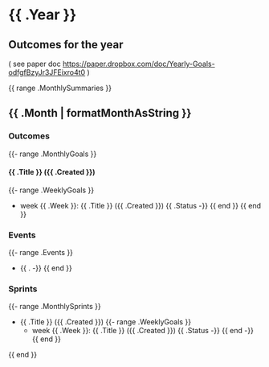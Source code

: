# {{ .Year }}
## Outcomes for the year
( see paper doc https://paper.dropbox.com/doc/Yearly-Goals-odfgfBzyJr3JFEixro4t0 )

{{ range .MonthlySummaries }}
## {{ .Month | formatMonthAsString }}

### Outcomes
{{- range .MonthlyGoals }}
#### {{ .Title }} ({{ .Created }})
  {{- range .WeeklyGoals }}
- week {{ .Week }}: {{ .Title }} ({{ .Created }}) {{ .Status -}}
  {{ end }}
{{ end }}

### Events
{{- range .Events }}
- {{ . -}}
{{ end }}

### Sprints
{{- range .MonthlySprints }}
- {{ .Title }} ({{ .Created }})
  {{- range .WeeklyGoals }}
    - week {{ .Week }}: {{ .Title }} ({{ .Created }}) {{ .Status -}}
  {{ end -}}
{{ end }}


{{ end }}
